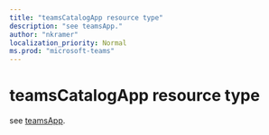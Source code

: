 ```yaml
---
title: "teamsCatalogApp resource type"
description: "see teamsApp."
author: "nkramer"
localization_priority: Normal
ms.prod: "microsoft-teams"
---
```


# teamsCatalogApp resource type

see [teamsApp](teamsapp.md).
